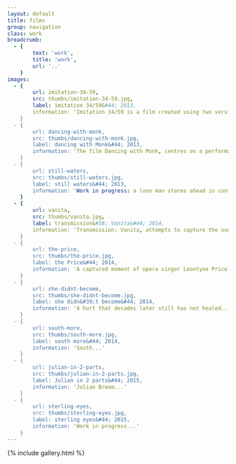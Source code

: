 ```yaml
---
layout: default
title: films
group: navigation
class: work
breadcrumb:
  - {
  		text: 'work',
  		title: 'work',
  		url: '..'
	}
images:
  - {
		url: imitation-34-59, 
		src: thumbs/imitation-34-59.jpg,
		label: imitation 34/59&#44; 2013,
		information: 'Imitation 34/59 is a film created using two versions of the film Imitation of life: the visuals of the black and white 1934 film, and the audio of the 1959 Douglas Sirk colour version...'
	}
  - {
		url: dancing-with-monk, 
		src: thumbs/dancing-with-monk.jpg,
		label: dancing with Monk&#44; 2013,
		information: 'The film Dancing with Monk, centres on a performance by the pioneering Jazz musician Thelonius Monk...'
	}
  - {
		url: still-waters, 
		src: thumbs/still-waters.jpg,
		label: still waters&#44; 2013,
		information: 'Work in progress: a lone man stares ahead in contemplation...'
	}
  - {
		url: vanita, 
		src: thumbs/vanita.jpg,
		label: transmission&#58; Vanita&#44; 2014,
		information: 'Transmission: Vanita, attempts to capture the suddenness of both her appearance and disappearance using one of her few known musical films...'
	}
  - {
		url: the-price, 
		src: thumbs/the-price.jpg,
		label: the Price&#44; 2014,
		information: 'A captured moment of opera singer Leontyne Price...'
	}
  - {
		url: she-didnt-become, 
		src: thumbs/she-didnt-become.jpg,
		label: she didn&#39;t become&#44; 2014,
		information: 'A hurt that decades later still has not healed..'
	}
  - {
		url: south-more, 
		src: thumbs/south-more.jpg,
		label: south more&#44; 2014,
		information: 'South...'
	}
  - {
		url: julian-in-2-parts, 
		src: thumbs/julian-in-2-parts.jpg,
		label: Julian in 2 parts&#44; 2015,
		information: 'Julian Bream...'
	}
  - {
		url: sterling-eyes, 
		src: thumbs/sterling-eyes.jpg,
		label: sterling eyes&#44; 2015,
		information: 'Work in progress...'
	}			
---
```


{% include gallery.html %}
